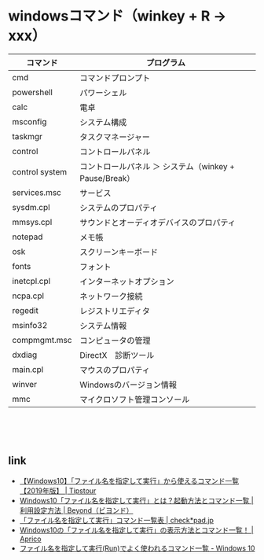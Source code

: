 
# windowsコマンド（winkey + R → xxx）

<table>
<thead>
<tr><th>コマンド</th><th>プログラム</th></tr>
</thead>
<tbody>

<tr><td>cmd</td><td>コマンドプロンプト</td></tr>
<tr><td>powershell</td><td>パワーシェル</td></tr>
<tr><td>calc</td><td>電卓</td></tr>
<tr><td>msconfig</td><td>システム構成</td></tr>
<tr><td>taskmgr</td><td>タスクマネージャー</td></tr>
<tr><td>control</td><td>コントロールパネル</td></tr>
<tr><td>control system</td><td>コントロールパネル ＞ システム（winkey + Pause/Break）</td></tr>
<tr><td>services.msc</td><td>サービス</td></tr>
<tr><td>sysdm.cpl</td><td>システムのプロパティ</td></tr>
<tr><td>mmsys.cpl</td><td>サウンドとオーディオデバイスのプロパティ</td></tr>


<tr><td>notepad</td><td>メモ帳</td></tr>
<tr><td>osk</td><td>スクリーンキーボード</td></tr>
<tr><td>fonts</td><td>フォント</td></tr>
<tr><td>inetcpl.cpl</td><td>インターネットオプション</td></tr>
<tr><td>ncpa.cpl</td><td>ネットワーク接続</td></tr>
<tr><td>regedit</td><td>レジストリエディタ</td></tr>
<tr><td>msinfo32</td><td>システム情報</td></tr>
<tr><td>compmgmt.msc</td><td>コンピュータの管理</td></tr>
<tr><td>dxdiag</td><td>DirectX　診断ツール</td></tr>
<tr><td>main.cpl</td><td>マウスのプロパティ</td></tr>
<tr><td>winver</td><td>Windowsのバージョン情報</td></tr>
<tr><td>mmc</td><td>マイクロソフト管理コンソール</td></tr>

</tbody>
</table>

<br><br><br>


## link
* [【Windows10】「ファイル名を指定して実行」から使えるコマンド一覧【2019年版】 | Tipstour](https://tipstour.net/windows10-run-command-list)
* [Windows10「ファイル名を指定して実行」とは？起動方法とコマンド一覧 | 利用設定方法 | Beyond（ビヨンド）](https://boxil.jp/beyond/a6789/)
* [「ファイル名を指定して実行」コマンド一覧表 | check*pad.jp](http://www.checkpad.jp/list/show/981136)
* [Windows10の「ファイル名を指定して実行」の表示方法とコマンド一覧！ | Aprico](https://aprico-media.com/posts/2283)
* [ファイル名を指定して実行(Run)でよく使われるコマンド一覧 - Windows 10](https://www.billionwallet.com/goods/windows10/win10_command-prompt-command.html)
